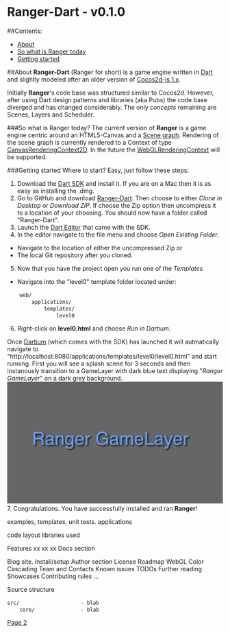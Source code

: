 Ranger-Dart - v0.1.0
===========

##Contents:
- [About][1]
- [So what is Ranger today][2]
- [Getting started][3]

[1]:1
##About
**Ranger-Dart** (Ranger for short) is a game engine written in [Dart](https://www.dartlang.org/) and slightly modeled after an older version of [Cocos2d-js 1.x](http://www.cocos2d-x.org/products#cocos2dx-js).

Initially **Ranger**'s code base was structured similar to Cocos2d. However, after using Dart design patterns and libraries (aka Pubs) the code base diverged and has changed considerably. The only *concepts* remaining are Scenes, Layers and Scheduler.

[2]:2
###So what is Ranger today?
The current version of **Ranger** is a game engine centric around an HTML5-Canvas and a [Scene graph](http://en.wikipedia.org/wiki/Scene_graph). Rendering of the scene graph is currently rendered to a Context of type [CanvasRenderingContext2D](https://developer.mozilla.org/en-US/docs/Web/API/CanvasRenderingContext2D). In the future the [WebGLRenderingContext](https://developer.mozilla.org/en-US/docs/Web/API/WebGLRenderingContext) will be supported.

[3]:3
###Getting started
Where to start? Easy, just follow these steps:

1. Download the [Dart SDK](https://www.dartlang.org/) and install it. If you are on a Mac then it is as easy as installing the .dmg.
2. Go to GitHub and download [Ranger-Dart](https://github.com/wdevore/Ranger-Dart). Then choose to either *Clone in Desktop* or *Download ZIP*. If choose the Zip option then uncompress it to a location of your choosing. You should now have a folder called "Ranger-Dart".
3. Launch the [Dart Editor](https://www.dartlang.org/tools/editor/) that came with the SDK.
4. In the editor navigate to the file menu and choose *Open Existing Folder*.
 * Navigate to the location of either the uncompressed Zip or
 * The local Git repository after you cloned.
5. Now that you have the project open you run one of the *Templates*
 * Navigate into the "level0" template folder located under:
```
    web/
        applications/
            templates/
                level0
```
6. Right-click on **level0.html** and choose *Run in Dartium*.

Once [Dartium](https://www.dartlang.org/tools/dartium/) (which comes with the SDK) has launched it will autmatically navigate to "http://localhost:8080/applications/templates/level0/level0.html" and start running. First you will see a splash scene for 3 seconds and then instanously transition to a GameLayer with dark blue text displaying "*Ranger GameLayer*" on a dark grey background.
![GameLayer](docs/template0_gamelayer.png)
7. Congratulations. You have successfully installed and ran **Ranger**!

examples, templates, unit tests.
applications

code layout
libraries used

Features
    xx
    xx
    xx
Docs section

Blog site.
Install/setup
Author section
License
Roadmap
    WebGL
    Color Cascading
Team and Contacts
Known issues
TODOs
Further reading
Showcases
Contributing
    rules ...
    
Source structure
```
src/                    - blab
    core/               - blab
```

[Page 2](docs/Page2.md)